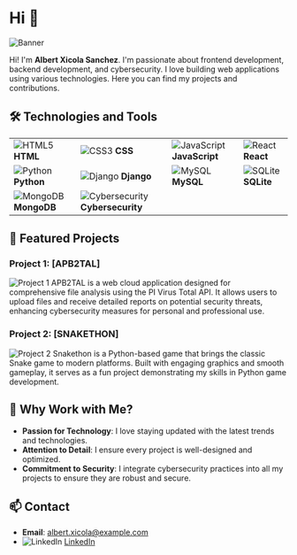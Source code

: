 # Hi 👋

![Banner](https://via.placeholder.com/1200x300.png?text=Welcome+to+My+Repository&bgcolor=282c34&color=61dafb)

Hi! I'm **Albert Xicola Sanchez**. I'm passionate about frontend development, backend development, and cybersecurity. I love building web applications using various technologies. Here you can find my projects and contributions.

## 🛠️ Technologies and Tools

| | | | |
| --- | --- | --- | --- |
| ![HTML5](https://img.icons8.com/color/48/000000/html-5.png) **HTML** | ![CSS3](https://img.icons8.com/color/48/000000/css3.png) **CSS** | ![JavaScript](https://img.icons8.com/color/48/000000/javascript.png) **JavaScript** | ![React](https://img.icons8.com/color/48/000000/react-native.png) **React** |
| ![Python](https://img.icons8.com/color/48/000000/python.png) **Python** | ![Django](https://img.icons8.com/color/48/000000/django.png) **Django** | ![MySQL](https://img.icons8.com/fluency/48/000000/mysql-logo.png) **MySQL** | ![SQLite](https://img.icons8.com/ios-filled/50/000000/sqlite.png) **SQLite** |
| ![MongoDB](https://img.icons8.com/color/48/000000/mongodb.png) **MongoDB** | ![Cybersecurity](https://img.icons8.com/ios/50/000000/security-checked.png) **Cybersecurity** |

## 📂 Featured Projects

### Project 1: [APB2TAL]
![Project 1](https://via.placeholder.com/400x200.png?text=Project+1+Image)
APB2TAL is a web cloud application designed for comprehensive file analysis using the PI Virus Total API. It allows users to upload files and receive detailed reports on potential security threats, enhancing cybersecurity measures for personal and professional use.

### Project 2: [SNAKETHON]
![Project 2](https://via.placeholder.com/400x200.png?text=Project+2+Image)
Snakethon is a Python-based game that brings the classic Snake game to modern platforms. Built with engaging graphics and smooth gameplay, it serves as a fun project demonstrating my skills in Python game development.

## 🤝 Why Work with Me?

- **Passion for Technology**: I love staying updated with the latest trends and technologies.
- **Attention to Detail**: I ensure every project is well-designed and optimized.
- **Commitment to Security**: I integrate cybersecurity practices into all my projects to ensure they are robust and secure.

## 📫 Contact

- **Email**: albert.xicola@example.com
- ![LinkedIn](https://img.icons8.com/color/48/000000/linkedin.png) [LinkedIn](https://www.linkedin.com/in/albert-xicola-s%C3%A1nchez-0878b7262/)
